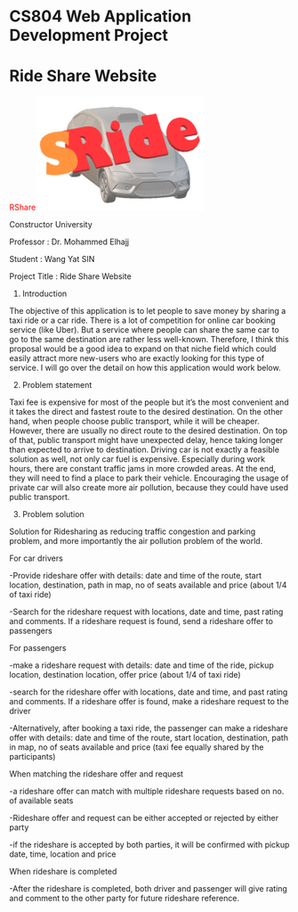 # CS804 Web Application Development Project
# Ride Share Website  
<span style="color: red"> RShare </span>
<img src="https://github.com/wangyat15/RideShare/blob/c9d9061dd8352d291e153a6a7dfcfa10eec69a78/SRide%20Logo.png" width="300"/>

Constructor University

Professor : Dr. Mohammed Elhajj

Student   : Wang Yat SIN


Project Title : Ride Share Website

1.	Introduction

The objective of this application is to let people to save money by sharing a taxi ride or a car ride. There is a lot of competition for online car booking service (like Uber). But a service where people can share the same car to go to the same destination are rather less well-known. Therefore, I think this proposal would be a good idea to expand on that niche field which could easily attract more new-users who are exactly looking for this type of service. I will go over the detail on how this application would work below.

2.	Problem statement

Taxi fee is expensive for most of the people but it’s the most convenient and it takes the direct and fastest route to the desired destination. On the other hand, when people choose public transport, while it will be cheaper. However, there are usually no direct route to the desired destination. On top of that, public transport might have unexpected delay, hence taking longer than expected to arrive to destination. Driving car is not exactly a feasible solution as well, not only car fuel is expensive. Especially during work hours, there are constant traffic jams in more crowded areas. At the end, they will need to find a place to park their vehicle. Encouraging the usage of private car will also create more air pollution, because they could have used public transport.

3.	Problem solution

Solution for Ridesharing as reducing traffic congestion and parking problem, and more importantly the air pollution problem of the world.

For car drivers

-Provide rideshare offer with details: date and time of the route, start location, destination, path in map, no of seats available and price (about 1/4 of taxi ride)

-Search for the rideshare request with locations, date and time, past rating and comments.  If a rideshare request is found, send a rideshare offer to passengers

For passengers 

-make a rideshare request with details: date and time of the ride, pickup location, destination location, offer price (about 1/4 of taxi ride)

-search for the rideshare offer with locations, date and time, and past rating and comments.  If a rideshare offer is found, make a rideshare request to the driver

-Alternatively, after booking a taxi ride, the passenger can make a rideshare offer with details: date and time of the route, start location, destination, path in map, no of seats available and price (taxi fee equally shared by the participants)

When matching the rideshare offer and request

-a rideshare offer can match with multiple rideshare requests based on no. of available seats

-Rideshare offer and request can be either accepted or rejected by either party 

-if the rideshare is accepted by both parties, it will be confirmed with pickup date, time, location and price

When rideshare is completed

-After the rideshare is completed, both driver and passenger will give rating and comment to the other party for future rideshare reference.


